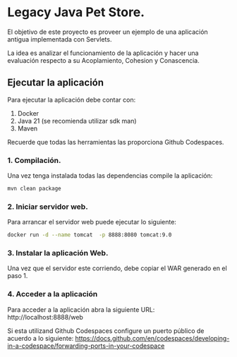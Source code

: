 # Legacy Java Pet Store.

El objetivo de este proyecto es proveer un ejemplo de una aplicación antigua implementada con Servlets.

La idea es analizar el funcionamiento de la aplicación y hacer una evaluación respecto a su Acoplamiento, Cohesion y Conascencia.

## Ejecutar la aplicación

Para ejecutar la aplicación debe contar con:

1. Docker
2. Java 21 (se recomienda utilizar sdk man)
3. Maven

Recuerde que todas las herramientas las proporciona Github Codespaces.

### 1. Compilación.

Una vez tenga instalada todas las dependencias compile la aplicación:

```sh
mvn clean package
```

### 2. Iniciar servidor web.

Para arrancar el servidor web puede ejecutar lo siguiente:

```sh
docker run -d --name tomcat  -p 8888:8080 tomcat:9.0
```

### 3. Instalar la aplicación Web.

Una vez que el servidor este corriendo, debe copiar el WAR generado en el paso 1.


### 4. Acceder a la aplicación

Para acceder a la aplicación abra la siguiente URL: http://localhost:8888/web

Si esta utilizand Github Codespaces configure un puerto público de acuerdo a lo siguiente:  https://docs.github.com/en/codespaces/developing-in-a-codespace/forwarding-ports-in-your-codespace